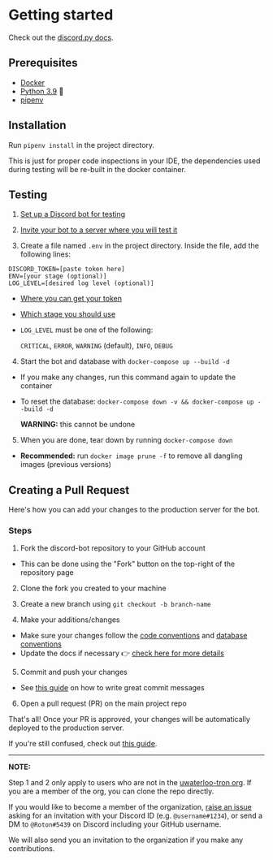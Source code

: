 # Getting started

Check out the
[discord.py docs](https://discordpy.readthedocs.io/en/stable/).

## Prerequisites

- [Docker](https://docs.docker.com/get-docker/)
- [Python 3.9](https://www.python.org/downloads/release/python-396/) :snake:
- [pipenv](https://pypi.org/project/pipenv/)


## Installation

Run `pipenv install` in the project directory.

This is just for proper code inspections in your IDE,
the dependencies used during testing will be re-built in the docker container.


## Testing

1. [Set up a Discord bot for testing](https://uwaterloo-tron.github.io/discord-bot/Contributing/Testing/discord_bot/#creating-the-bot)

2. [Invite your bot to a server where you will test it](https://uwaterloo-tron.github.io/discord-bot/Contributing/Testing/discord_bot/#inviting-the-bot-to-your-server)

3. Create a file named `.env` in the project directory. Inside the file, add the following lines:
  ```shell
  DISCORD_TOKEN=[paste token here]
  ENV=[your stage (optional)]
  LOG_LEVEL=[desired log level (optional)]
  ```
  - [Where you can get your token](https://uwaterloo-tron.github.io/discord-bot/Contributing/Testing/discord_bot/#getting-your-bot-token)
  - [Which stage you should use](https://uwaterloo-tron.github.io/discord-bot/Contributing/Testing/stages/)
  - `LOG_LEVEL` must be one of the following:
    
    `CRITICAL`, `ERROR`, `WARNING` (default), `INFO`, `DEBUG`

4. Start the bot and database with `docker-compose up --build -d`
  - If you make any changes, run this command again to update the container
  - To reset the database: `docker-compose down -v && docker-compose up --build -d`
    
    **WARNING:** this cannot be undone
     
5. When you are done, tear down by running `docker-compose down`
  - **Recommended:** run `docker image prune -f` to remove all dangling images (previous versions)

## Creating a Pull Request

Here's how you can add your changes to the production server for the bot.

### Steps

1. Fork the discord-bot repository to your GitHub account
- This can be done using the "Fork" button on the top-right of the repository page

2. Clone the fork you created to your machine

3. Create a new branch using `git checkout -b branch-name`

4. Make your additions/changes
- Make sure your changes follow the
  [code conventions](https://uwaterloo-tron.github.io/discord-bot/Contributing/Convention%20Guidelines/code/) and
  [database conventions](https://uwaterloo-tron.github.io/discord-bot/Contributing/Convention%20Guidelines/database/)
- Update the docs if necessary :point_right:
  [check here for more details](https://uwaterloo-tron.github.io/discord-bot/Contributing/Convention%20Guidelines/documentation/)

5. Commit and push your changes
- See [this guide][1] on how to write great commit messages

6. Open a pull request (PR) on the main project repo

That's all! Once your PR is approved, your changes will be automatically deployed to the production server.

If you're still confused, check out [this guide][2].

---

**NOTE:**

Step 1 and 2 only apply to users who are not in the [uwaterloo-tron org][3].
If you are a member of the org, you can clone the repo directly.

If you would like to become a member of the organization,
[raise an issue][4] asking for an invitation with your Discord ID (e.g. `@username#1234`),
or send a DM to `@Roton#5439` on Discord including your GitHub username.

We will also send you an invitation to the organization if you make any contributions.

[1]: https://chris.beams.io/posts/git-commit/
[2]:
https://medium.com/@jenweber/your-first-open-source-contribution-a-step-by-step-technical-guide-d3aca55cc5a6
[3]: https://github.com/uwaterloo-tron
[4]: https://github.com/uwaterloo-tron/discord-bot/issues
